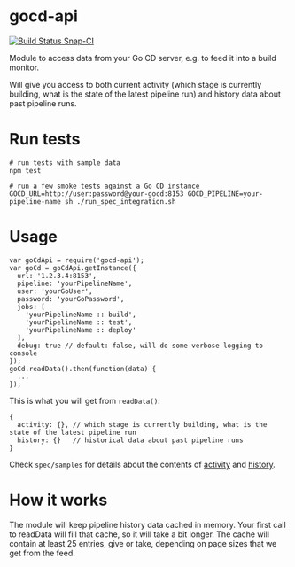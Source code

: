 gocd-api
=======

[![Build Status Snap-CI](https://snap-ci.com/birgitta410/gocd-api/branch/master/build_image)](https://snap-ci.com/birgitta410/gocd-api/)

Module to access data from your Go CD server, e.g. to feed it into a build monitor.

Will give you access to both current activity (which stage is currently building, what is the state of the latest pipeline run) and history data about past pipeline runs.

Run tests
======
```
# run tests with sample data
npm test

# run a few smoke tests against a Go CD instance
GOCD_URL=http://user:password@your-gocd:8153 GOCD_PIPELINE=your-pipeline-name sh ./run_spec_integration.sh
```

Usage
======
```
var goCdApi = require('gocd-api');
var goCd = goCdApi.getInstance({
  url: '1.2.3.4:8153',
  pipeline: 'yourPipelineName',
  user: 'yourGoUser',
  password: 'yourGoPassword',
  jobs: [
    'yourPipelineName :: build',
    'yourPipelineName :: test',
    'yourPipelineName :: deploy'
  ],
  debug: true // default: false, will do some verbose logging to console
});
goCd.readData().then(function(data) {
  ...
});

```
This is what you will get from `readData()`:
```
{
  activity: {}, // which stage is currently building, what is the state of the latest pipeline run
  history: {}   // historical data about past pipeline runs
}
```
Check `spec/samples` for details about the contents of [activity](spec/local/samples/activity.json) and [history](spec/local/samples/history.json).

How it works
=======
The module will keep pipeline history data cached in memory. Your first call to readData will fill that cache, so it will take a bit longer. The cache will contain at least 25 entries, give or take, depending on page sizes that we get from the feed.